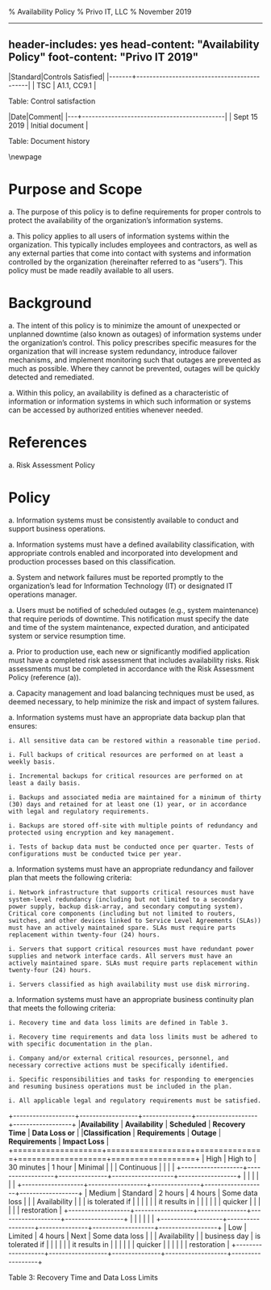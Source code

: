 % Availability Policy
% Privo IT, LLC
% November 2019

---
header-includes: yes
head-content: "Availability Policy"
foot-content: "Privo IT 2019"
---

|Standard|Controls Satisfied|
|-------+--------------------------------------------|
| TSC | A1.1, CC9.1 |

Table: Control satisfaction


|Date|Comment|
|---+--------------------------------------------|
| Sept 15 2019 | Initial document |

Table: Document history


\newpage


# Purpose and Scope

a. The purpose of this policy is to define requirements for proper controls to protect the availability of the organization’s information systems.

a. This policy applies to all users of information systems within the organization. This typically includes employees and contractors, as well as any external parties that come into contact with systems and information controlled by the organization (hereinafter referred to as “users”). This policy must be made readily available to all users.

# Background

a. The intent of this policy is to minimize the amount of unexpected or unplanned downtime (also known as outages) of information systems under the organization’s control. This policy prescribes specific measures for the organization that will increase system redundancy, introduce failover mechanisms, and implement monitoring such that outages are prevented as much as possible. Where they cannot be prevented, outages will be quickly detected and remediated.

a. Within this policy, an availability is defined as a characteristic of information or information systems in which such information or systems can be accessed by authorized entities whenever needed.

# References

a. Risk Assessment Policy

# Policy

a. Information systems must be consistently available to conduct and support business operations.

a. Information systems must have a defined availability classification, with appropriate controls enabled and incorporated into development and production processes based on this classification.

a. System and network failures must be reported promptly to the organization’s lead for Information Technology (IT) or designated IT operations manager.

a. Users must be notified of scheduled outages (e.g., system maintenance) that require periods of downtime. This notification must specify the date and time of the system maintenance, expected duration, and anticipated system or service resumption time.

a. Prior to production use, each new or significantly modified application must have a completed risk assessment that includes availability risks. Risk assessments must be completed in accordance with the Risk Assessment Policy (reference (a)).

a. Capacity management and load balancing techniques must be used, as deemed necessary, to help minimize the risk and impact of system failures.

a. Information systems  must have an appropriate data backup plan that ensures:

    i. All sensitive data can be restored within a reasonable time period.

    i. Full backups of critical resources are performed on at least a weekly basis.

    i. Incremental backups for critical resources are performed on at least a daily basis.

    i. Backups and associated media are maintained for a minimum of thirty (30) days and retained for at least one (1) year, or in accordance with legal and regulatory requirements.

    i. Backups are stored off-site with multiple points of redundancy and protected using encryption and key management.

    i. Tests of backup data must be conducted once per quarter. Tests of configurations must be conducted twice per year.

a. Information systems  must have an appropriate redundancy and failover plan that meets the following criteria:

    i. Network infrastructure that supports critical resources must have system-level redundancy (including but not limited to a secondary power supply, backup disk-array, and secondary computing system). Critical core components (including but not limited to routers, switches, and other devices linked to Service Level Agreements (SLAs)) must have an actively maintained spare. SLAs must require parts replacement within twenty-four (24) hours.

    i. Servers that support critical resources must have redundant power supplies and network interface cards. All servers must have an actively maintained spare. SLAs must require parts replacement within twenty-four (24) hours.

    i. Servers classified as high availability must use disk mirroring.

a. Information systems must have an appropriate business continuity plan that meets the following criteria:

    i. Recovery time and data loss limits are defined in Table 3. 

    i. Recovery time requirements and data loss limits must be adhered to with specific documentation in the plan.

    i. Company and/or external critical resources, personnel, and necessary corrective actions must be specifically identified.

    i. Specific responsibilities and tasks for responding to emergencies and resuming business operations must be included in the plan.

    i. All applicable legal and regulatory requirements must be satisfied.

+-------------------+------------------+---------------+-------------------+------------------+
|**Availability**   | **Availability** | **Scheduled** | **Recovery Time** | **Data Loss or** |
|**Classification** | **Requirements** | **Outage**    | **Requirements**  | **Impact Loss**  |
+===================+==================+===============+===================+==================+
| High              | High to          | 30 minutes    | 1 hour            | Minimal          |
|                   | Continuous       |               |                   |                  |
+-------------------+------------------+---------------+-------------------+------------------+
|                   |                  |               |                   |                  |
+-------------------+------------------+---------------+-------------------+------------------+
| Medium            | Standard         | 2 hours       | 4 hours           | Some data loss   |
|                   | Availability     |               |                   | is tolerated if  |
|                   |                  |               |                   | it results in    |
|                   |                  |               |                   | quicker          |
|                   |                  |               |                   | restoration      |
+-------------------+------------------+---------------+-------------------+------------------+
|                   |                  |               |                   |                  |
+-------------------+------------------+---------------+-------------------+------------------+
| Low               | Limited          | 4 hours       | Next              | Some data loss   |
|                   | Availability     |               | business day      | is tolerated if  |
|                   |                  |               |                   | it results in    |
|                   |                  |               |                   | quicker          |
|                   |                  |               |                   | restoration      |
+-------------------+------------------+---------------+-------------------+------------------+

Table 3: Recovery Time and Data Loss Limits 


